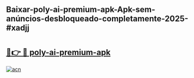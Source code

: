 ## Baixar-poly-ai-premium-apk-Apk-sem-anúncios-desbloqueado-completamente-2025-#xadjj

# <h2><a href="https://ainizakaria.my?title=poly-ai-premium-apk&ref=20M">🔗👉 🔴 poly-ai-premium-apk</a></h2>

[![acn](https://github.com/user-attachments/assets/0f9c940e-d8b0-45ae-aac7-cd30a18b3e1c)](https://ainizakaria.my?title=poly-ai-premium-apk&ref=20M)


